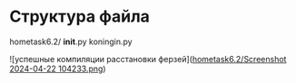 # Структура файла

hometask6.2/
    __init__.py
    koningin.py

![успешные компиляции расстановки ферзей]([hometask6.2/Screenshot 2024-04-22 104233.png](https://github.com/annakopeikina/Python_spcl/blob/acfb2176844be4bef25c59b0364dd72e744bec23/hometask6.2/Screenshot%202024-04-22%20104233.png))
